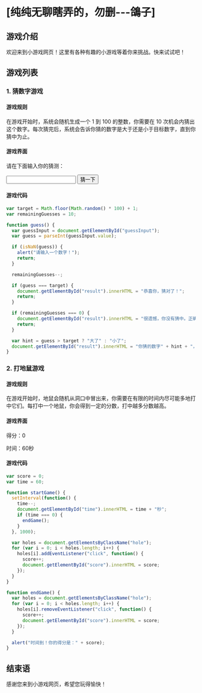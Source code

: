 # [纯纯无聊瞎弄的，勿删---鴿子]

## 游戏介绍

欢迎来到小游戏网页！这里有各种有趣的小游戏等着你来挑战。快来试试吧！

## 游戏列表

### 1. 猜数字游戏

#### 游戏规则

在游戏开始时，系统会随机生成一个 1 到 100 的整数，你需要在 10 次机会内猜出这个数字。每次猜完后，系统会告诉你猜的数字是大于还是小于目标数字，直到你猜中为止。

#### 游戏界面

请在下面输入你的猜测：

<input type="text" id="guessInput">
<button onclick="guess()">猜一下</button>

<p id="result"></p>

#### 游戏代码

```javascript
var target = Math.floor(Math.random() * 100) + 1;
var remainingGuesses = 10;

function guess() {
  var guessInput = document.getElementById("guessInput");
  var guess = parseInt(guessInput.value);

  if (isNaN(guess)) {
    alert("请输入一个数字！");
    return;
  }

  remainingGuesses--;

  if (guess === target) {
    document.getElementById("result").innerHTML = "恭喜你，猜对了！";
    return;
  }

  if (remainingGuesses === 0) {
    document.getElementById("result").innerHTML = "很遗憾，你没有猜中。正确答案是：" + target;
    return;
  }

  var hint = guess > target ? "大了" : "小了";
  document.getElementById("result").innerHTML = "你猜的数字" + hint + "，还剩下" + remainingGuesses + "次机会。";
}
```

### 2. 打地鼠游戏

#### 游戏规则

在游戏开始时，地鼠会随机从洞口中冒出来，你需要在有限的时间内尽可能多地打中它们。每打中一个地鼠，你会得到一定的分数，打中越多分数越高。

#### 游戏界面

<div id="gameArea">
  <div class="hole"></div>
  <div class="hole"></div>
  <div class="hole"></div>
  <div class="hole"></div>
  <div class="hole"></div>
  <div class="hole"></div>
</div>

<p>得分：<span id="score">0</span></p>
<p>时间：<span id="time">60</span>秒</p>

#### 游戏代码

```javascript
var score = 0;
var time = 60;

function startGame() {
  setInterval(function() {
    time--;
    document.getElementById("time").innerHTML = time + "秒";
    if (time === 0) {
      endGame();
    }
  }, 1000);

  var holes = document.getElementsByClassName("hole");
  for (var i = 0; i < holes.length; i++) {
    holes[i].addEventListener("click", function() {
      score++;
      document.getElementById("score").innerHTML = score;
    });
  }
}

function endGame() {
  var holes = document.getElementsByClassName("hole");
  for (var i = 0; i < holes.length; i++) {
    holes[i].removeEventListener("click", function() {
      score++;
      document.getElementById("score").innerHTML = score;
    });
  }

  alert("时间到！你的得分是：" + score);
}
```

## 结束语

感谢您来到小游戏网页，希望您玩得愉快！
